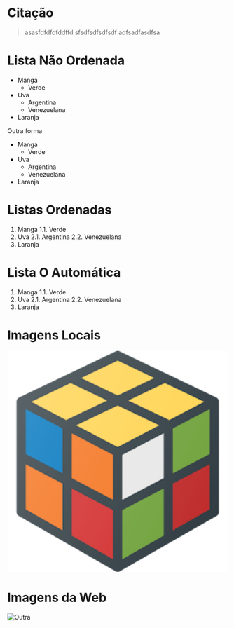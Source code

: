 # Citação

> asasfdfdfdfddffd
> sfsdfsdfsdfsdf
> adfsadfasdfsa

# Lista Não Ordenada

- Manga
  - Verde
- Uva
  - Argentina
  - Venezuelana
- Laranja

Outra forma

* Manga
  * Verde
* Uva
  * Argentina
  * Venezuelana
* Laranja

# Listas Ordenadas

1. Manga
  1.1. Verde
2. Uva
  2.1. Argentina
  2.2. Venezuelana
3. Laranja

# Lista O Automática

1. Manga
  1.1. Verde
1. Uva
  2.1. Argentina
  2.2. Venezuelana
1. Laranja

# Imagens Locais

![Cubo](rubik.png)

# Imagens da Web

![Outra](https://encrypted-tbn0.gstatic.com/images?q=tbn%3AANd9GcTGdT-eZmokw7OoF7COwVB_gRRvIumRXYhWsGD-KZkbTKc5Bz19&usqp=CAU)

